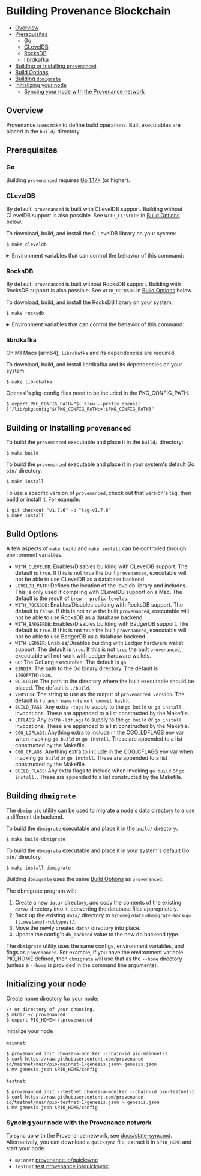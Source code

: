 # Building Provenance Blockchain

<!-- TOC -->
  - [Overview](#overview)
  - [Prerequisites](#prerequisites)
    - [Go](#go)
    - [CLevelDB](#cleveldb)
    - [RocksDB](#rocksdb)
    - [librdkafka](#librdkafka)
  - [Building or Installing `provenanced`](#building-or-installing-provenanced)
  - [Build Options](#build-options)
  - [Building `dbmigrate`](#building-dbmigrate)
  - [Initializing your node](#initializing-your-node)
    - [Syncing your node with the Provenance network](#syncing-your-node-with-the-provenance-network)



## Overview

Provenance uses `make` to define build operations.
Built executables are placed in the `build/` directory.

## Prerequisites

### Go

Building `provenanced` requires [Go 1.17+](https://golang.org/dl/) (or higher).

### CLevelDB

By default, `provenanced` is built with CLevelDB support.
Building without CLevelDB support is also possible. See `WITH_CLEVELDB` in [Build Options](#build-options) below.

To download, build, and install the C LevelDB library on your system:
```console
$ make cleveldb
```

<details>
<summary>Environment variables that can control the behavior of this command:</summary>

* `CLEVELDBDB_VERSION` will install a version other than the one defined in the `Makefile`.
  Do not include the `v` at the beginning of the version number.
  Example: `CLEVELDBDB_VERSION=1.22 make cleveldb`.
  The default is `1.23`
* `CLEVELDB_JOBS` will control the number of parallel jobs used to build the library.
  The default is the result of the `nproc` command.
  More parallel jobs can speed up the build.
  Fewer parallel jobs can alleviate memory problems/crashes that can be encountered during a build.
* `CLEVELDB_DO_BUILD` defines whether to build cleveldb.
  The default is `true`.
* `CLEVELDB_DO_INSTALL` defines whether to install cleveldb.
  The default is `true`.
* `CLEVELDB_SUDO` defines whether to use `sudo` for the installation of the built library.
  The difference between `sudo make cleveldb` and `CLEVELDB_SUDO=true make cleveldb`
  is that the latter will use `sudo` only for the installation (the download and build still use your current user).
  Some systems (e.g. Ubuntu) might require this.
  The default is `true` if the `sudo` command is found, or `false` otherwise.
* `CLEVELDB_DO_CLEANUP` defines whether to delete the downloaded and unpacked repo when done.
  The default is `true`.
</details>

### RocksDB

By default, `provenanced` is built without RocksDB support.
Building with RocksDB support is also possible. See `WITH_ROCKSDB` in [Build Options](#build-options) below.

To download, build, and install the RocksDB library on your system:
```console
$ make rocksdb
```

<details>
<summary>Environment variables that can control the behavior of this command:</summary>

* `ROCKSDB_VERSION` will install a version other than the one defined in the `Makefile`.
  Do not include the `v` at the beginning of the version number.
  Example: `ROCKSDB_VERSION=6.17.3 make rocksdb`.
  The default is `6.29.4`
* `ROCKSDB_JOBS` will control the number of parallel jobs used to build the library.
  The default is the result of the `nproc` command.
  More parallel jobs can speed up the build.
  Fewer parallel jobs can alleviate memory problems/crashes that can be encountered during a build.
* `ROCKSDB_WITH_SHARED` defines whether to build and install the shared (dynamic) library.
  The default is `true`.
* `ROCKSDB_WITH_STATIC` defines whether to build and install the static library.
  The default is `false`.
* `ROCKSDB_DO_BUILD` defines whether to build rocksdb.
  The default is `true`.
* `ROCKSDB_DO_INSTALL` defines whether to install rocksdb.
  The default is `true`.
* `ROCKSDB_SUDO` defines whether to use `sudo` for the installation of the built library.
  The difference between `sudo make rocksdb` and `ROCKSDB_SUDO=true make rocksdb`
  is that the latter will use `sudo` only for the installation (the download and build still use your current user).
  Some systems (e.g. Ubuntu) might require this.
  The default is `true` if the `sudo` command is found, or `false` otherwise.
* `ROCKSDB_DO_CLEANUP` defines whether to delete the downloaded and unpacked repo when done.
  The default is `true`.
</details>

### librdkafka

On M1 Macs (arm64), `librdkafka` and its dependencies are required.

To download, build, and install librdkafka and its dependencies on your system:
```console
$ make librdkafka
```

Openssl's pkg-config files need to be included in the PKG_CONFIG_PATH.

```console
$ export PKG_CONFIG_PATH="$( brew --prefix openssl )"/lib/pkgconfig"${PKG_CONFIG_PATH:+:$PKG_CONFIG_PATH}"
```

## Building or Installing `provenanced`

To build the `provenanced` executable and place it in the `build/` directory:
```console
$ make build
```

To build the `provenanced` executable and place it in your system's default Go `bin/` directory.
```console
$ make install
```

To use a specific version of `provenanced`, check out that version's tag, then build or install it.
For example:
```console
$ git checkout "v1.7.6" -b "tag-v1.7.6"
$ make install
```

## Build Options

A few aspects of `make build` and `make install` can be controlled through environment variables.

* `WITH_CLEVELDB`: Enables/Disables building with CLevelDB support.
  The default is `true`.
  If this is not `true` the built `provenanced`, executable will not be able to use CLevelDB as a database backend.
* `LEVELDB_PATH`: Defines the location of the leveldb library and includes.
  This is only used if compiling with CLevelDB support on a Mac.
  The default is the result of `brew --prefix leveldb`.
* `WITH_ROCKSDB`: Enables/Disables building with RocksDB support.
  The default is `false`.
  If this is not `true` the built `provenanced`, executable will not be able to use RocksDB as a database backend.
* `WITH_BADGERDB`: Enables/Disables building with BadgerDB support.
  The default is `true`.
  If this is not `true` the built `provenanced`, executable will not be able to use BadgerDB as a database backend.
* `WITH_LEDGER`: Enables/Disables building with Ledger hardware wallet support.
  The default is `true`.
  If this is not `true` the built `provenanced`, executable will not work with Ledger hardware wallets.
* `GO`: The GoLang executable.
  The default is `go`.
* `BINDIR`: The path to the Go binary directory.
  The default is `${GOPATH}/bin`.
* `BUILDDIR`: The path to the directory where the built executable should be placed.
  The default is `./build`.
* `VERSION`: The string to use as the output of `provenanced version`.
  The default is `{branch name}-{short commit hash}`.
* `BUILD_TAGS`: Any extra `-tags` to supply to the `go build` or `go install` invocations.
  These are appended to a list constructed by the Makefile.
* `LDFLAGS`: Any extra `-ldflags` to supply to the `go build` or `go install` invocations.
  These are appended to a list constructed by the Makefile.
* `CGO_LDFLAGS`: Anything extra to include in the CGO_LDFLAGS env var when invoking `go build` or `go install`.
  These are appended to a list constructed by the Makefile.
* `CGO_CFLAGS`: Anything extra to include in the CGO_CFLAGS env var when invoking `go build` or `go install`.
  These are appended to a list constructed by the Makefile.
* `BUILD_FLAGS`: Any extra flags to include when invoking `go build` or `go install.`.
  These are appended to a list constructed by the Makefile.

## Building `dbmigrate`

The `dbmigrate` utility can be used to migrate a node's data directory to a use a different db backend.

To build the `dbmigrate` executable and place it in the `build/` directory:
```console
$ make build-dbmigrate
```

To build the `dbmigrate` executable and place it in your system's default Go `bin/` directory.
```console
$ make install-dbmigrate
```

Building `dbmigrate` uses the same [Build Options](#build-options) as `provenanced`.

The dbmigrate program will:
1. Create a new `data/` directory, and copy the contents of the existing `data/` directory into it, converting the database files appropriately.
2. Back up the existing `data/` directory to `${home}/data-dbmigrate-backup-{timestamp}-{dbtypes}/`.
3. Move the newly created `data/` directory into place.
4. Update the config's `db_backend` value to the new db backend type.

The `dbmigrate` utility uses the same configs, environment variables, and flags as `provenanced`.
For example, if you have the environment variable PIO_HOME defined, then `dbmigrate` will use that as the `--home` directory (unless a `--home` is provided in the command line arguments).

## Initializing your node

Create home directory for your node:
```
// or directory of your choosing.
$ mkdir ~/.provenanced
$ export PIO_HOME=~/.provenanced
```

Initialize your node

`mainnet`:
```
$ provenanced init choose-a-moniker --chain-id pio-mainnet-1
$ curl https://raw.githubusercontent.com/provenance-io/mainnet/main/pio-mainnet-1/genesis.json> genesis.json
$ mv genesis.json $PIO_HOME/config
```

`testnet`:
```
$ provenanced init --testnet choose-a-moniker --chain-id pio-testnet-1
$ curl https://raw.githubusercontent.com/provenance-io/testnet/main/pio-testnet-1/genesis.json > genesis.json
$ mv genesis.json $PIO_HOME/config
```

### Syncing your node with the Provenance network

To sync up with the Provenance network, see [docs/state-sync.md](https://github.com/provenance-io/provenance/blob/main/docs/state-sync.md).
Alternatively, you can download a `quicksync` file, extract it in `$PIO_HOME` and start your node.
- `mainnet` [provenance.io/quicksync](https://provenance.io/quicksync)
- `testnet` [test.provenance.io/quicksync](https://test.provenance.io/quicksync)

